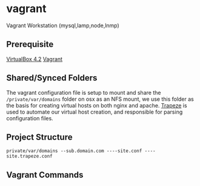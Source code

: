 vagrant
=======

Vagrant Workstation (mysql,lamp,node,lnmp)

Prerequisite
-----
[VirtualBox 4.2](https://www.virtualbox.org/wiki/Downloads)
[Vagrant](http://www.vagrantup.com/)

Shared/Synced Folders
-----
The vagrant configuration file is setup to mount and share the `/private/var/domains` folder on osx as an NFS mount, we use this folder as the basis for creating virtual hosts on both nginx and apache. [Trapeze](https://github.com/shawnhilgart/trapeze) is used to automate our virtual host creation, and responsible for parsing configuration files.

Project Structure
-----
`private/var/domains
--sub.domain.com
----site.conf
----site.trapeze.conf
`

Vagrant Commands
-----



